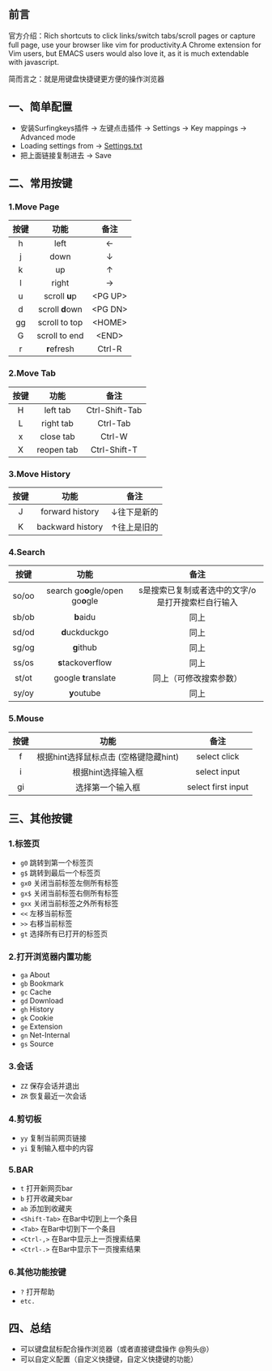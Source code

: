 ## 前言

官方介绍：Rich shortcuts to click links/switch tabs/scroll pages or capture full page, use your browser like vim for productivity.A Chrome extension for Vim users, but EMACS users would also love it, as it is much extendable with javascript.

简而言之：就是用键盘快捷键更方便的操作浏览器

## 一、简单配置

- 安装Surfingkeys插件 -> 左键点击插件 -> Settings -> Key mappings -> Advanced mode
- Loading settings from -> [Settings.txt](https://raw.githubusercontent.com/bogeol/surfingkeys-settings-backup/master/settings/bogeol-surfingkeys-settings.txt)
- 把上面链接复制进去 -> Save

## 二、常用按键

### 1.Move Page

| 按键 |      功能       |     备注      |
| :--: | :-------------: | :-----------: |
|  h   |      left       |       ←       |
|  j   |      down       |       ↓       |
|  k   |       up        |       ↑       |
|  l   |      right      |       →       |
|  u   |  scroll **u**p  | &lt;PG UP&gt; |
|  d   | scroll **d**own | &lt;PG DN&gt; |
|  gg  |  scroll to top  | &lt;HOME&gt;  |
|  G   |  scroll to end  |  &lt;END&gt;  |
|  r   |   **r**efresh   |    Ctrl-R     |

### 2.Move Tab

| 按键 |    功能    |      备注      |
| :--: | :--------: | :------------: |
|  H   |  left tab  | Ctrl-Shift-Tab |
|  L   | right tab  |    Ctrl-Tab    |
|  x   | close tab  |     Ctrl-W     |
|  X   | reopen tab |  Ctrl-Shift-T  |

### 3.Move History

| 按键 |       功能       |    备注     |
| :--: | :--------------: | :---------: |
|  J   | forward history  | ↓往下是新的 |
|  K   | backward history | ↑往上是旧的 |

### 4.Search

| 按键  |               功能                |                       备注                        |
| :---: | :-------------------------------: | :-----------------------------------------------: |
| so/oo | search go**o**gle/open go**o**gle | s是搜索已复制或者选中的文字/o是打开搜索栏自行输入 |
| sb/ob |             **b**aidu             |                       同上                        |
| sd/od |          **d**uckduckgo           |                       同上                        |
| sg/og |            **g**ithub             |                       同上                        |
| ss/os |         **s**tackoverflow         |                       同上                        |
| st/ot |       google **t**ranslate        |              同上（可修改搜索参数）               |
| sy/oy |            **y**outube            |                       同上                        |

### 5.Mouse

| 按键 |                 功能                  |        备注        |
| :--: | :-----------------------------------: | :----------------: |
|  f   | 根据hint选择鼠标点击 (空格键隐藏hint) |    select click    |
|  i   |          根据hint选择输入框           |    select input    |
|  gi  |           选择第一个输入框            | select first input |

## 三、其他按键

### 1.标签页

- `g0` 跳转到第一个标签页
- `g$` 跳转到最后一个标签页
- `gx0` 关闭当前标签左侧所有标签
- `gx$` 关闭当前标签右侧所有标签
- `gxx` 关闭当前标签之外所有标签
- `<<` 左移当前标签
- `>>` 右移当前标签
- `gt` 选择所有已打开的标签页

### 2.打开浏览器内置功能

- `ga` About
- `gb` Bookmark
- `gc` Cache
- `gd` Download
- `gh` History
- `gk` Cookie
- `ge` Extension
- `gn` Net-Internal
- `gs` Source

### 3.会话

- `ZZ` 保存会话并退出
- `ZR` 恢复最近一次会话

### 4.剪切板

- `yy` 复制当前网页链接
- `yi` 复制输入框中的内容

### 5.BAR

- `t` 打开新网页bar
- `b` 打开收藏夹bar
- `ab` 添加到收藏夹
- `<Shift-Tab>` 在Bar中切到上一个条目
- `<Tab>` 在Bar中切到下一个条目
- `<Ctrl-,>` 在Bar中显示上一页搜索结果
- `<Ctrl-.>` 在Bar中显示下一页搜索结果

### 6.其他功能按键

- `?` 打开帮助
- `etc.`

## 四、总结

- 可以键盘鼠标配合操作浏览器（或者直接键盘操作 @狗头@）
- 可以自定义配置（自定义快捷键，自定义快捷键的功能）

